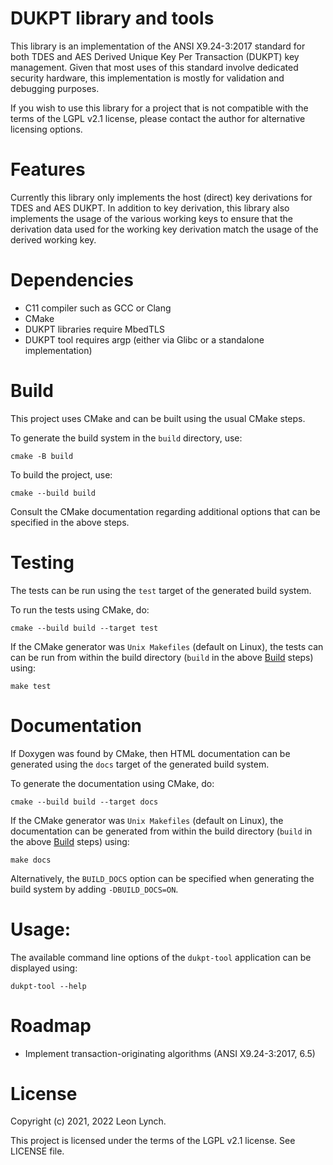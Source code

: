 DUKPT library and tools
=======================

This library is an implementation of the ANSI X9.24-3:2017 standard for both
TDES and AES Derived Unique Key Per Transaction (DUKPT) key management. Given
that most uses of this standard involve dedicated security hardware, this
implementation is mostly for validation and debugging purposes.

If you wish to use this library for a project that is not compatible with the
terms of the LGPL v2.1 license, please contact the author for alternative
licensing options.

Features
========

Currently this library only implements the host (direct) key derivations for
TDES and AES DUKPT. In addition to key derivation, this library also
implements the usage of the various working keys to ensure that the derivation
data used for the working key derivation match the usage of the derived
working key.

Dependencies
============

* C11 compiler such as GCC or Clang
* CMake
* DUKPT libraries require MbedTLS
* DUKPT tool requires argp (either via Glibc or a standalone implementation)

Build
=====

This project uses CMake and can be built using the usual CMake steps.

To generate the build system in the `build` directory, use:
```
cmake -B build
```

To build the project, use:
```
cmake --build build
```

Consult the CMake documentation regarding additional options that can be
specified in the above steps.

Testing
=======

The tests can be run using the `test` target of the generated build system.

To run the tests using CMake, do:
```
cmake --build build --target test
```

If the CMake generator was `Unix Makefiles` (default on Linux), the tests can
can be run from within the build directory (`build` in the above
[Build](#build) steps) using:
```
make test
```

Documentation
=============

If Doxygen was found by CMake, then HTML documentation can be generated using
the `docs` target of the generated build system.

To generate the documentation using CMake, do:
```
cmake --build build --target docs
```

If the CMake generator was `Unix Makefiles` (default on Linux), the
documentation can be generated from within the build directory (`build` in
the above [Build](#build) steps) using:
```
make docs
```

Alternatively, the `BUILD_DOCS` option can be specified when generating the
build system by adding `-DBUILD_DOCS=ON`.

Usage:
======

The available command line options of the `dukpt-tool` application can be
displayed using:
```
dukpt-tool --help
```

Roadmap
=======

* Implement transaction-originating algorithms (ANSI X9.24-3:2017, 6.5)

License
=======

Copyright (c) 2021, 2022 Leon Lynch.

This project is licensed under the terms of the LGPL v2.1 license. See LICENSE file.
